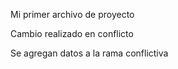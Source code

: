 Mi primer archivo de proyecto

Cambio realizado en conflicto

Se agregan datos a la rama conflictiva